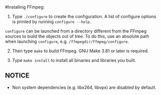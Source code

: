 #Installing FFmpeg:

1. Type ```./configure``` to create the configuration. A list of configure
options is printed by running ```configure --help```.

```configure``` can be launched from a directory different from the FFmpeg
sources to build the objects out of tree. To do this, use an absolute
path when launching ```configure```, e.g. ```/ffmpegdir/ffmpeg/configure```.

2. Then type ```make``` to build FFmpeg. GNU Make 3.81 or later is required.

3. Type ```make install``` to install all binaries and libraries you built.

NOTICE
------

 - Non system dependencies (e.g. libx264, libvpx) are disabled by default.
